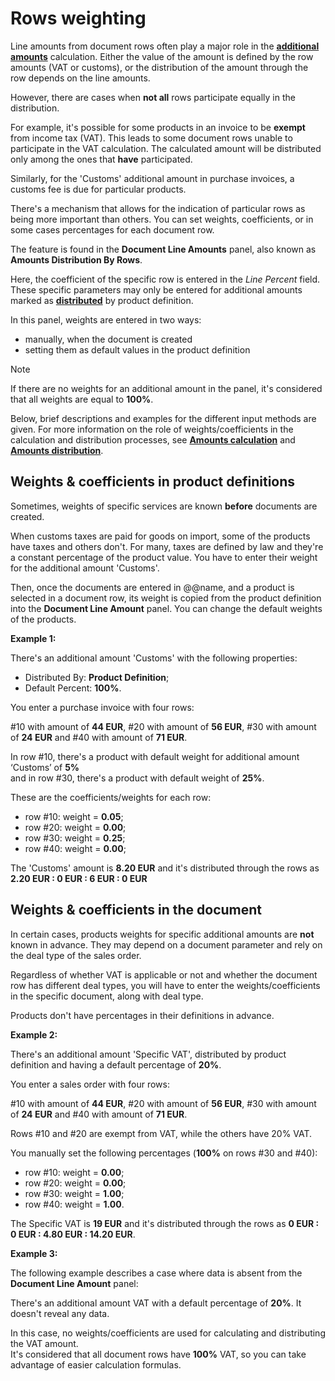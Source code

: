 # Rows weighting

Line amounts from document rows often play a major role in the **[additional amounts](https://docs.erp.net/tech/advanced/document-amounts/index.html)** calculation. Either the value of the amount is defined by the row amounts (VAT or customs), or the distribution of the amount through the row depends on the line amounts. 

However, there are cases when **not all** rows participate equally in the distribution.

For example, it's possible for some products in an invoice to be **exempt** from income tax (VAT). This leads to some document rows unable to participate in the VAT calculation. The calculated amount will be distributed only among the ones that **have** participated. 

Similarly, for the 'Customs' additional amount in purchase invoices, a customs fee is due for particular products.

There's a mechanism that allows for the indication of particular rows as being more important than others. You can set weights, coefficients, or in some cases percentages for each document row. 

The feature is found in the **Document Line Amounts** panel, also known as **Amounts Distribution By Rows**. 

Here, the coefficient of the specific row is entered in the *Line Percent* field. These specific parameters may only be entered for additional amounts marked as **[distributed](https://docs.erp.net/tech/advanced/document-amounts/amounts-distribution/index.html)** by product definition.

In this panel, weights are entered in two ways:

- manually, when the document is created
- setting them as default values in the product definition

> [!NOTE] 
> 
> If there are no weights for an additional amount in the panel, it's considered that all weights are equal to **100%**.

Below, brief descriptions and examples for the different input methods are given. For more information on the role of weights/coefficients in the calculation and distribution processes, see **[Amounts calculation](https://docs.erp.net/tech/advanced/document-amounts/amounts-calculation/index.html)** and **[Amounts distribution](https://docs.erp.net/tech/advanced/document-amounts/amounts-distribution/index.html)**.

## Weights & coefficients in product definitions

Sometimes, weights of specific services are known **before** documents are created. 

When customs taxes are paid for goods on import, some of the products have taxes and others don't. For many, taxes are defined by law and they're a constant percentage of the product value. You have to enter their weight for the additional amount 'Customs'. 

Then, once the documents are entered in @@name, and a product is selected in a document row, its weight is copied from the product definition into the **Document Line Amount** panel. You can change the default weights of the products.

**Example 1:**

There's an additional amount 'Customs' with the following properties:

- Distributed By: **Product Definition**;
- Default Percent: **100%**.

You enter a purchase invoice with four rows: 

#10 with amount of **44 EUR**, #20 with amount of **56 EUR**, #30 with amount of **24 EUR** and #40 with amount of **71 EUR**. 

In row #10, there's a product with default weight for additional amount ‘Customs’ of **5%** <br> and in row #30, there's a product with default weight of **25%**. 

These are the coefficients/weights for each row:

- row #10: weight = **0.05**;
- row #20: weight = **0.00**;
- row #30: weight = **0.25**;
- row #40: weight = **0.00**;

The 'Customs' amount is **8.20 EUR** and it's distributed through the rows as **2.20 EUR : 0 EUR : 6 EUR : 0 EUR** 

## Weights & coefficients in the document

In certain cases, products weights for specific additional amounts are **not** known in advance. They may depend on a document parameter and rely on the deal type of the sales order. 

Regardless of whether VAT is applicable or not and whether the document row has different deal types, you will have to enter the weights/coefficients in the specific document, along with deal type. 

Products don't have percentages in their definitions in advance.

**Example 2:**

There's an additional amount 'Specific VAT', distributed by product definition and having a default percentage of **20%**. 

You enter a sales order with four rows:

#10 with amount of **44 EUR**, #20 with amount of **56 EUR**, #30 with amount of **24 EUR** and #40 with amount of **71 EUR**. 

Rows #10 and #20 are exempt from VAT, while the others have 20% VAT. 

You manually set the following percentages (**100%** on rows #30 and #40):

- row #10: weight = **0.00**;
- row #20: weight = **0.00**;
- row #30: weight = **1.00**;
- row #40: weight = **1.00**.

The Specific VAT is **19 EUR** and it's distributed through the rows as **0 EUR : 0 EUR : 4.80 EUR : 14.20 EUR**.

**Example 3:**

The following example describes a case where data is absent from the **Document Line Amount** panel:

There's an additional amount VAT with a default percentage of **20%**. It doesn't reveal any data.

In this case, no weights/coefficients are used for calculating and distributing the VAT amount. <br> It's considered that all document rows have **100%** VAT, so you can take advantage of easier calculation formulas.
